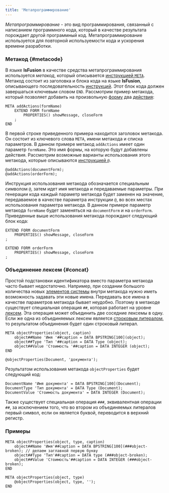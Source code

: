 ```yaml
---
title: 'Метапрограммирование'
---
```


*Метапрограммирование* - это вид программирования, связанный с написанием программного кода, который в качестве результата порождает другой программный код. Метапрограммирование используется для повторной используемости кода и ускорения времени разработки.  

### Метакод {#metacode}

В языке **lsFusion** в качестве средства метапрограммирования используется *метакод*, который описывается [инструкцией `META`](META_instruction.md). Метакод состоит из заголовка и блока кода на языке **lsFusion**, описывающего последовательность [инструкций](Instructions.md). Этот блок кода должен завершаться ключевым словом `END`. Рассмотрим пример метакода, который позволяет добавить на произвольную [форму](Forms.md) два [действия](Actions.md):

```lsf
META addActions(formName)
    EXTEND FORM formName
        PROPERTIES() showMessage, closeForm
    ;
END
```

В первой строке приведенного примера находится заголовок метакода. Он состоит из ключевого слова `META`, имени метакода и списка параметров. В данном примере метакод `addActions` имеет один параметр `formName`. Это имя формы, на которую будут добавлены действия. Рассмотрим возможные варианты использования этого метакода, которые описываются [инструкцией `@`](Instruction_.md). 

```lsf
@addActions(documentForm);
@addActions(orderForm);
```

Инструкция использования метакода обозначается специальным символом `@`, затем идет имя метакода и передаваемые параметры. При генерации кода каждый параметр метакода будет заменен на значение, передаваемое в качестве параметра инструкции `@`, во всех местах использования параметра метакода. В данном примере параметр метакода `formName` будет заменяться на `documentForm` и на `orderForm`. Приведенные выше использования метакода порождают следующий блок кода:

```lsf
EXTEND FORM documentForm
    PROPERTIES() showMessage, closeForm
;

EXTEND FORM orderForm
    PROPERTIES() showMessage, closeForm
;
```

### Объединение лексем  {#concat}

Простой подстановки идентификатора вместо параметра метакода часто бывает недостаточно. Например, при создании большого количества новых [элементов системы](Element_identification.md) внутри метакода нужно иметь возможность задавать эти новые имена. Передавать все имена в качестве параметров метакода бывает неудобно. Поэтому в метакоде существует специальная операция `##`, которая работает на уровне [лексем](Tokens.md). Эта операция может объединить две соседние лексемы в одну. Если же одна из объединяемых лексем является [строковым литералом](Literals.md#strliteral-broken), то результатом объединения будет один строковый литерал.

```lsf
META objectProperties(object, caption)
    object##Name 'Имя '##caption = DATA BPSTRING[100](object);
    object##Type 'Тип '##caption = DATA Type (object);
    object##Value 'Стоимость '##caption = DATA INTEGER (object);
END

@objectProperties(Document, 'документа');
```

Результатом использования метакода `objectProperties` будет следующий код:

```lsf
DocumentName 'Имя документа' = DATA BPSTRING[100](Document);
DocumentType 'Тип документа' = DATA Type (Document);
DocumentValue 'Стоимость документа' = DATA INTEGER (Document);
```

Также существует специальная операция `###`, эквивалентная операции `##`, за исключением того, что во втором из объединяемых литералов первый символ, если он является буквой, переводится в верхний регистр.

### Примеры

```lsf
META objectProperties(object, type, caption)
    object##Name 'Имя'##caption = DATA BPSTRING[100](###object-broken); // делаем заглавной первую букву
    object##Type 'Тип'##caption = DATA type (###object-broken);
    object##Value 'Стоимость'##caption = DATA INTEGER (###object-broken);
END

META objectProperties(object, type)
    @objectProperties(object, type, '');
END
```
